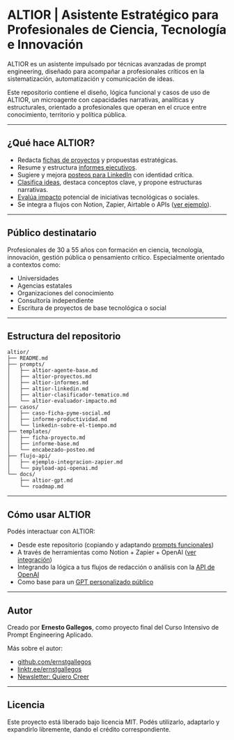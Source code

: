 # ALTIOR | Asistente Estratégico para Profesionales de Ciencia, Tecnología e Innovación

ALTIOR es un asistente impulsado por técnicas avanzadas de prompt engineering, diseñado para acompañar a profesionales críticos en la sistematización, automatización y comunicación de ideas.

Este repositorio contiene el diseño, lógica funcional y casos de uso de ALTIOR, un microagente con capacidades narrativas, analíticas y estructurales, orientado a profesionales que operan en el cruce entre conocimiento, territorio y política pública.

---

## ¿Qué hace ALTIOR?

- Redacta [fichas de proyectos](./prompts/altior-proyectos.md) y propuestas estratégicas.
- Resume y estructura [informes ejecutivos](./prompts/altior-informes.md).
- Sugiere y mejora [posteos para LinkedIn](./prompts/altior-linkedin.md) con identidad crítica.
- [Clasifica ideas](./prompts/altior-clasificador-tematico.md), destaca conceptos clave, y propone estructuras narrativas.
- [Evalúa impacto](./prompts/altior-evaluador-impacto.md) potencial de iniciativas tecnológicas o sociales.
- Se integra a flujos con Notion, Zapier, Airtable o APIs ([ver ejemplo](./flujo-api/ejemplo-integracion-zapier.md)).

---

## Público destinatario

Profesionales de 30 a 55 años con formación en ciencia, tecnología, innovación, gestión pública o pensamiento crítico. Especialmente orientado a contextos como:

- Universidades
- Agencias estatales
- Organizaciones del conocimiento
- Consultoría independiente
- Escritura de proyectos de base tecnológica o social

---

## Estructura del repositorio

```
altior/
├── README.md
├── prompts/
│   ├── altior-agente-base.md
│   ├── altior-proyectos.md
│   ├── altior-informes.md
│   ├── altior-linkedin.md
│   ├── altior-clasificador-tematico.md
│   └── altior-evaluador-impacto.md
├── casos/
│   ├── caso-ficha-pyme-social.md
│   ├── informe-productividad.md
│   └── linkedin-sobre-el-tiempo.md
├── templates/
│   ├── ficha-proyecto.md
│   ├── informe-base.md
│   └── encabezado-posteo.md
├── flujo-api/
│   ├── ejemplo-integracion-zapier.md
│   └── payload-api-openai.md
└── docs/
    ├── altior-gpt.md
    └── roadmap.md
```

---

## Cómo usar ALTIOR

Podés interactuar con ALTIOR:

- Desde este repositorio (copiando y adaptando [prompts funcionales](./prompts/altior-agente-base.md))
- A través de herramientas como Notion + Zapier + OpenAI ([ver integración](./flujo-api/ejemplo-integracion-zapier.md))
- Integrando la lógica a tus flujos de redacción o análisis con la [API de OpenAI](./flujo-api/payload-api-openai.md)
- Como base para un [GPT personalizado público](./docs/altior-gpt.md)

---

## Autor

Creado por **Ernesto Gallegos**, como proyecto final del Curso Intensivo de Prompt Engineering Aplicado.

Más sobre el autor:
- [github.com/ernstgallegos](https://github.com/ernstgallegos)
- [linktr.ee/ernstgallegos](https://linktr.ee/ernstgallegos)
- [Newsletter: Quiero Creer](https://quierocreer.substack.com)

---

## Licencia

Este proyecto está liberado bajo licencia MIT. Podés utilizarlo, adaptarlo y expandirlo libremente, dando el crédito correspondiente.
